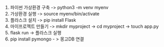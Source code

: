 1. 파이썬 가상환경 구축 -> python3 -m venv myenv
2. 가상환경 실행 -> source myenv/bin/activate
3. 플라스크 설치 -> pip install Flask
4. 마이프로젝트 만들기 -> mkdir myproject -> cd myproject -> touch app.py
5. flask run -> 플라스크 실행
6. pip install pymongo - > 몽고DB 연결
